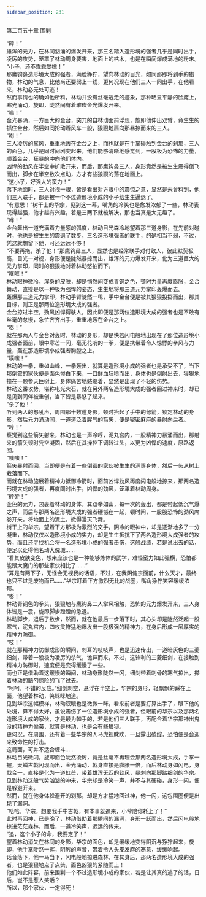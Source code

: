 ```yaml
---
sidebar_position: 231
---
```

 第二百五十章 围剿


“砰！”  
雄浑的元力，在林间汹涌的爆发开来，那三名踏入造形境的强者几乎是同时出手，凌厉的攻势，笼罩了林动周身要害，地面上的枯木，也是在瞬间爆成满地的粉末。  
“小子，还不乖乖受擒！”  
那鹰钩鼻造形境大成的强者，满脸狰狞，望向林动的目光，如同那即将到手的猎物，林动的气息，比他尚还要弱上一线，更何况现在他们三人一同出手，在他看来，林动必无处可逃！  
然而事情也的确如他所料，林动并没有丝毫逃走的迹象，那种略显平静的脸庞上，寒光涌动，旋即，陡然间有着璀璨金光爆发开来。  
“嗡！”  
金光暴涌，一方巨大的金台，突兀的自林动面前浮现，旋即他伸出双臂，竟生生的抓住金台，然后如同抡动着风车一般，狠狠地扇向那暴掠而来的三人。  
“嘭！”  
三人凌厉的掌风，重重地轰在金台之上，而也就是在手掌碰触到金台的刹那，三人的面色，几乎是同时间剧变起来，他们能够清晰地感觉到，一股极为恐怖的力量，顺着金台，狂暴的冲向他们体内。  
凶悍的劲风在半空中扩散开来，而后，那鹰钩鼻三人，身形竟然是被生生震得倒飞而出，脚步在半空数次点动，方才有些狼狈的落在地面上。  
“这小子，好强大的蛮力！”  
落下地面时，三人对视一眼，皆是看出对方眼中的震惊之意，显然是未曾料到，他们三人联手，都是被一个不过造形境小成的小子给生生逼退了。  
“有意思！”树干上的华宗，见到这一幕，嘴角的冷笑也是愈发浓郁了一些，林动表现得越强，他才越有兴趣，若是三两下就被解决，那也当真是太无趣了。  
“哗！”  
金台舞出一道充满着力量感的弧度，林动目光森冷地望着那三道身影，在先前对碰时，他也是被生生的震退了数步，三名造形境强者的联手，的确相当不弱，不过，凭这就想留下他，可还远远不够！  
“不要再拖，杀了他！”那鹰钩鼻三人，显然也是经常联手对付敌人，彼此默契极高，目光一对视，身形便是陡然暴掠而出，雄浑的元力爆发开来，化为三道巨大的元力掌印，同时的狠狠地对着林动怒拍而下。  
“哐哐！”  
林动眼神微冷，浑身的皮肤，却是悄然间变成青铜之色，顿时力量再度膨胀，金台舞动，直接是以一种极为强悍的姿态，生生地将那三道元力掌印轰爆而去。  
轰爆那三道元力掌印，林动手臂陡然一甩，手中金台便是被其狠狠投掷而出，那其目标，则正是那两位造形境大成的强者。  
金台掠过半空，劲风凶悍得骇人，因此即便是那两位造形境大成的强者也是不敢有丝毫的怠慢，急忙齐齐出手，重重地轰在金台之上。  
“嘭！”  
就在那两人与金台对轰时，林动的身形，却是快若闪电般地出现在了那位造形境小成强者面前，眼中寒芒一闪，毫无花哨的一拳，便是携带着令人惊悸的拳风与力量，轰在那造形境小成强者胸膛之上。  
“噗嗤！”  
林动的一拳，重如山峰，一拳轰出，就算是造形境小成的强者也是承受不了，当下那倒霉的家伙便是面色惨白下来，一口鲜血狂喷而出，身体也是倒射出去，狠狠地撞在一颗参天巨树上，身体痛苦地蜷缩着，显然是出现了不轻的伤势。  
林动这番攻势，堪称电光火石，就在另外两名造形境大成的强者回过神来时，却已是见到同伴被重创，当下皆是暴怒了起来。  
“杀了他！”  
听到两人的怒吼声，周围那十数道身影，顿时抬起了手中的弩箭，锁定林动的身影，然后元力涌动间，一道道泛着腥气的箭矢，便是密密麻麻的暴射向后者。  
“哼！”  
察觉到这些箭矢射来，林动也是一声冷哼，泥丸宫内，一股精神力暴涌而出，那射来的箭矢顿时凭空凝固，然后在其操控下调转过头，以更为凶悍的速度，原路返回。  
“嗤嗤！”  
箭矢暴射而回，当即便是有着一些倒霉的家伙被生生的洞穿身体，然后一头从树上栽落而下。  
而就在林动施展着精神力抵御冷箭时，面前凶悍劲风再度闪电般地掠来，那两名造形境大成的强者，再度同时出手，凶悍的劲风，笼罩着林动周身。  
“砰砰！”  
金色的元力，包裹着林动的身体，其双拳如山，每一次的轰出，都是带起低沉气爆之声，而后与那两名造形境大成的强者硬憾在一起，顿时间，一股股恐怖的劲风席卷开来，将地面上的泥土，掀得漫天飞舞。  
树干上的华宗，望着下方那极为激烈的交手，阴冷的眼神中，却是逐渐地多了一分凝重，林动仅仅以造形境小成的实力，却是生生抵抗下了两名造形境大成强者的攻势，而且还寻找机会将一名造形境小成的强者击伤，这般战绩，若是说出去的话，便足以让得他名动大傀城……  
“看其皮肤变色，想来应该也是一种能够炼体的武学，难怪蛮力如此强横，恐怕都能跟大魔门的那些家伙相比了……”  
“算是有两下子，无怪会无视我的话语，不过，在我阴傀宗面前，什么天才，最终也只不过是废物而已……”华宗盯着下方激烈无比的战圈，嘴角狰狞笑容缓缓浓郁。  
“嘭！”  
林动青铜色的拳头，狠狠地与鹰钩鼻二人掌风相触，恐怖的元力爆发开来，三人身体皆是一震，旋即脚步蹬蹬的急退。  
林动脚步，退后了数步，然而，就在他最后一步落下时，其心头却是陡然泛起一股寒气，泥丸宫内，四枚灵符猛地爆发出一股极强的精神力，在身后形成一层厚实的精神力防御。  
“吱！”  
就在那精神力防御成形的瞬间，刺耳的吱吱声，也是迅速传出，一道暗灰色的三菱细剑，带着一股极为凌厉的杀气，诡异而来，不过，这锋利的三菱细剑，在接触到精神力防御时，速度便是变得缓慢了一些。  
而也正是借助着这缓慢的瞬间，林动身形陡然一闪，细剑带着刺骨的寒气掠出，搽着林动的脑勺惊险的飞了过去。  
“呵呵，不错的反应。”细剑刺空，悬浮在半空上，华宗的身形，轻飘飘的踩在上面，他望着林动，笑眯眯地道。  
见到华宗这幅模样，林动双眼也是微微一眯，看来前者是要打算出手了，眼下他的处境，算不得太好，虽说击伤了一位造形境小成的强者，但眼前的华宗以及那两名造形境大成的家伙，才是最为棘手的，若是他们三人联手，再配合着华宗那神出鬼没的精神力偷袭，就算是林动，也是会有些狼狈。  
更何况，在周围，还有着一些华宗的人马虎视眈眈，一旦露出破绽，恐怕便是会迎来致命性的打击。  
这局面，可并不适合缠斗……  
林动目光微闪，旋即面色陡然凌厉，竟是丝毫不再理会那两名造形境大成，手掌一握，天鳞古戟闪现而出，金光涌动，戟身直接是膨胀一倍，而后林动身如闪电，身戟合一，直接是化为一道虹芒，带着雄浑无匹的劲风，暴刺向那脚踏细剑的华宗。  
见到林动这般气势汹汹的冲来，华宗却是冷笑一声，并不与其硬碰，身形一闪，便是躲避开来。  
然而，就在他身体躲避开的刹那，却是方才猛地回过神，他一闪，这包围圈便是出现了漏洞。  
“哈哈，华宗，想要我手中古戟，有本事就追来，小爷陪你耗上了！”  
此时再回神，已是晚了，林动借助着那瞬间的漏洞，身形一跃而出，然后闪电般地掠进茫茫森林，而后，一道冷笑声，远远的传来。  
“追，这个小子的命，我要定了！”  
望着林动消失在林间的身影，华宗的面色，却是缓缓地变得阴沉与狰狞起来，旋即，他手掌陡然一挥，阴厉的声音，带着令人头皮发麻的寒意，缓缓响起。  
话音落下，他一马当下，闪电般地掠进森林，在其身后，那两名造形境大成的强者，也是狠狠地点了点头，面色凶狠的紧随而上！  
他们如此阵容，前来围剿一个不过造形境小成的家伙，若是让其真的逃了的话，日后，岂不是惹人笑话？  
所以，那个家伙，一定得死！  
  
  
